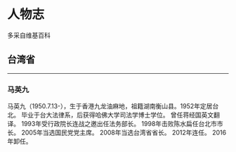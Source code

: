 # 人物志
多采自维基百科

## 台湾省
---

### 马英九
马英九（1950.7.13-），生于香港九龙油麻地，祖籍湖南衡山县。1952年定居台北。
毕业于台大法律系，后获得哈佛大学司法学博士学位。
曾任蒋经国英文翻译。
1993年受行政院长连战之邀出任法务部长。
1998年击败陈水扁任台北市市长。
2005年当选国民党党主席。
2008年当选台湾省省长。
2012年连任。
2016年卸任。
